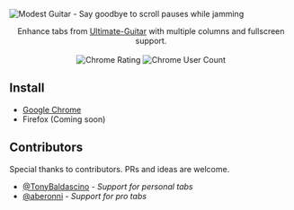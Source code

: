 ![Modest Guitar - Say goodbye to scroll pauses while jamming](https://user-images.githubusercontent.com/2003998/62826414-5fad9280-bbbb-11e9-9be9-07220e88cc38.png)


<div align="center">
Enhance tabs from <a href="https://ultimate-guitar.com">Ultimate-Guitar</a> with multiple columns and fullscreen support.
<br />
<br />
<img src="https://img.shields.io/chrome-web-store/stars/kbdobpkcobapldadlpcjbjijmjnjfddk" alt="Chrome Rating" />
<img src="https://img.shields.io/chrome-web-store/users/kbdobpkcobapldadlpcjbjijmjnjfddk" alt="Chrome User Count"/>
</div>


## Install

* [Google Chrome](https://chrome.google.com/webstore/detail/modest-guitar/kbdobpkcobapldadlpcjbjijmjnjfddk)
* Firefox (Coming soon)

## Contributors

Special thanks to contributors. PRs and ideas are welcome.

- [@TonyBaldascino](https://github.com/TonyBaldascino) - *Support for personal tabs*
- [@aberonni](https://github.com/aberonni) - *Support for pro tabs*
